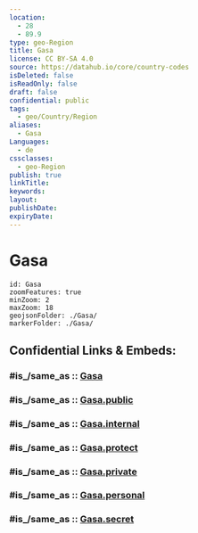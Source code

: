 ```yaml
---
location:
  - 28
  - 89.9
type: geo-Region
title: Gasa
license: CC BY-SA 4.0
source: https://datahub.io/core/country-codes
isDeleted: false
isReadOnly: false
draft: false
confidential: public
tags:
  - geo/Country/Region
aliases:
  - Gasa
Languages:
  - de
cssclasses:
  - geo-Region
publish: true
linkTitle:
keywords:
layout:
publishDate:
expiryDate:
---
```


# Gasa

```leaflet
id: Gasa
zoomFeatures: true 
minZoom: 2 
maxZoom: 18
geojsonFolder: ./Gasa/
markerFolder: ./Gasa/
```


## Confidential Links & Embeds: 

### #is_/same_as :: [Gasa](/_Standards/Earth/Continent/Asia/Indian_Subcontinent/Bhutan/Districts~Bhutan/Gasa.md) 

### #is_/same_as :: [Gasa.public](/_public/Earth/Continent/Asia/Indian_Subcontinent/Bhutan/Districts~Bhutan/Gasa.public.md) 

### #is_/same_as :: [Gasa.internal](/_internal/Earth/Continent/Asia/Indian_Subcontinent/Bhutan/Districts~Bhutan/Gasa.internal.md) 

### #is_/same_as :: [Gasa.protect](/_protect/Earth/Continent/Asia/Indian_Subcontinent/Bhutan/Districts~Bhutan/Gasa.protect.md) 

### #is_/same_as :: [Gasa.private](/_private/Earth/Continent/Asia/Indian_Subcontinent/Bhutan/Districts~Bhutan/Gasa.private.md) 

### #is_/same_as :: [Gasa.personal](/_personal/Earth/Continent/Asia/Indian_Subcontinent/Bhutan/Districts~Bhutan/Gasa.personal.md) 

### #is_/same_as :: [Gasa.secret](/_secret/Earth/Continent/Asia/Indian_Subcontinent/Bhutan/Districts~Bhutan/Gasa.secret.md)

